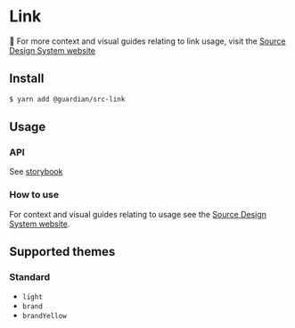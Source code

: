# Link

📣 For more context and visual guides relating to link usage, visit the [Source Design System website](https://www.theguardian.design/2a1e5182b/p/43c26b-link/)

## Install

```sh
$ yarn add @guardian/src-link
```

## Usage

### API

See [storybook](https://guardian.github.io/source/?path=/docs/source-src-link-link--demo)

### How to use

For context and visual guides relating to usage see the [Source Design System website](https://theguardian.design/2a1e5182b/p/43c26b-link/b/048fd1).

## Supported themes

### Standard

-   `light`
-   `brand`
-   `brandYellow`
